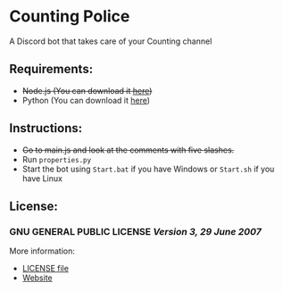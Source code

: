 # **Counting Police**
A Discord bot that takes care of your Counting channel

## **Requirements:**
* ~~Node.js (You can download it [here](https://nodejs.org/en/download/))~~
* Python (You can download it [here](https://www.python.org/downloads/))

## **Instructions:**
* ~~Go to main.js and look at the comments with five slashes.~~
* Run `properties.py`
* Start the bot using `Start.bat` if you have Windows or `Start.sh` if you have Linux
## **License:**
### GNU GENERAL PUBLIC LICENSE *Version 3, 29 June 2007*
More information:
* [LICENSE file](file:LICENSE)
* [Website](https://www.gnu.org/licenses/gpl-3.0)

